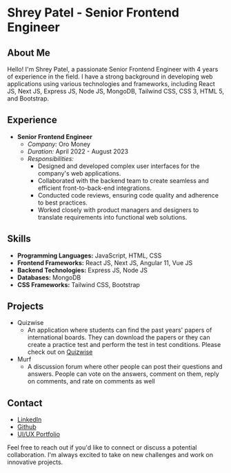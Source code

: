 <!--
**shreynpatel23/shreynpatel23** is a ✨ _special_ ✨ repository because its `README.md` (this file) appears on your GitHub profile.

Here are some ideas to get you started:

- 🔭 I’m currently working on ...
- 🌱 I’m currently learning ...
- 👯 I’m looking to collaborate on ...
- 🤔 I’m looking for help with ...
- 💬 Ask me about ...
- 📫 How to reach me: ...
- 😄 Pronouns: ...
- ⚡ Fun fact: ...
-->

# Shrey Patel - Senior Frontend Engineer

## About Me

Hello! I'm Shrey Patel, a passionate Senior Frontend Engineer with 4 years of experience in the field. I have a strong background in developing web applications using various technologies and frameworks, including React JS, Next JS, Express JS, Node JS, MongoDB, Tailwind CSS, CSS 3, HTML 5, and Bootstrap.

## Experience

- **Senior Frontend Engineer**
  - *Company:* Oro Money
  - *Duration:* April 2022 - August 2023
  - *Responsibilities:*
    - Designed and developed complex user interfaces for the company's web applications.
    - Collaborated with the backend team to create seamless and efficient front-to-back-end integrations.
    - Conducted code reviews, ensuring code quality and adherence to best practices.
    - Worked closely with product managers and designers to translate requirements into functional web solutions.

## Skills

- **Programming Languages:** JavaScript, HTML, CSS
- **Frontend Frameworks:** React JS, Next JS, Angular 11, Vue JS
- **Backend Technologies:** Express JS, Node JS
- **Databases:** MongoDB
- **CSS Frameworks:** Tailwind CSS, Bootstrap

## Projects

- Quizwise
  - An application where students can find the past years' papers of international boards. They can download the papers or they can create a practice test and perform the test in test conditions. Please check out on [Quizwise](https://quizwise.ai/)
- Murf
  - A discussion forum where other people can post their questions and answers. People can vote on the answers, comment on them, reply on comments, and rate on comments as well

## Contact

- [LinkedIn](https://www.linkedin.com/in/shrey-patel-573087189/)
- [Github](https://github.com/shreynpatel23)
- [UI/UX Portfolio](https://shrey-portfolio.notion.site/shrey-portfolio/Hi-I-m-Shrey-d9311db22d114928b1f43dcfe8db6f35)

Feel free to reach out if you'd like to connect or discuss a potential collaboration. I'm always excited to take on new challenges and work on innovative projects.
